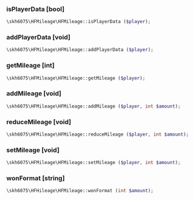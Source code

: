 ### isPlayerData [bool]

```php
\skh6075\HFMileage\HFMileage::isPlayerData ($player);
```

### addPlayerData [void]

```php
\skh6075\HFMileage\HFMileage::addPlayerData ($player);
```

### getMileage [int]

```php
\skh6075\HFMileage\HFMileage::getMileage ($player);
```

### addMileage [void]

```php
\skh6075\HFMileage\HFMileage::addMileage ($player, int $amount);
```

### reduceMileage [void]

```php
\skh6075\HFMileage\HFMileage::reduceMileage ($player, int $amount);
```

### setMileage [void]

```php
\skh6075\HFMileage\HFMileage::setMileage ($player, int $amount);
```

### wonFormat [string]

```php
\skh6075\HFHileage\HFMileage::wonFormat (int $amount);
```
